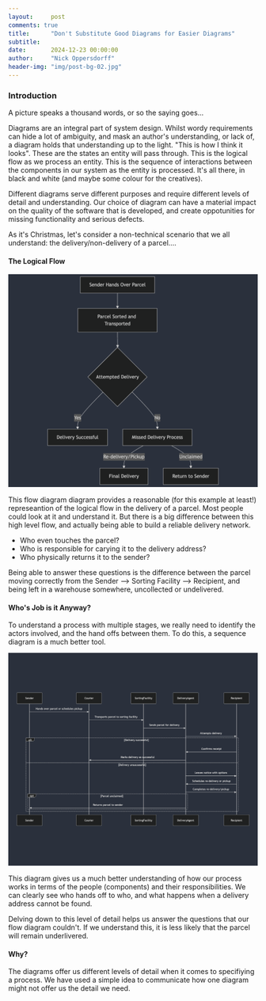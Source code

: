 ```yaml
---
layout:     post
comments: true
title:      "Don't Substitute Good Diagrams for Easier Diagrams"
subtitle:   
date:       2024-12-23 00:00:00
author:     "Nick Oppersdorff"
header-img: "img/post-bg-02.jpg"
---
```


### Introduction
A picture speaks a thousand words, or so the saying goes...

Diagrams are an integral part of system design.  Whilst wordy requirements can hide a lot of ambiguity, and mask an author's understanding, or lack of, a diagram holds that understanding up to the light.  "This is how I think it looks".  These are the states an entity will pass through.  This is the logical flow as we process an entity.  This is the sequence of interactions between the components in our system as the entity is processed.  It's all there, in black and white (and maybe some colour for the creatives).  

Different diagrams serve different purposes and require different levels of detail and understanding.  Our choice of diagram can have a material impact on the quality of the software that is developed, and create oppotunities for missing functionality and serious defects.

As it's Christmas, let's consider a non-technical scenario that we all understand: the delivery/non-delivery of a parcel....

#### The Logical Flow

![flow_diagram.png](/assets/img/2024/december/flow_diagram.png)


This flow diagram diagram provides a reasonable (for this example at least!) represeantion of the logical flow in the delivery of a parcel.  Most people could look at it and understand it.  But there is a big difference between this high level flow, and actually being able to build a reliable delivery network.  

- Who even touches the parcel? 
- Who is responsible for carying it to the delivery address?  
- Who physically returns it to the sender?

Being able to answer these questions is the difference between the parcel moving correctly from the Sender -->  Sorting Facility --> Recipient, and being left in a warehouse somewhere, uncollected or undelivered.

#### Who's Job is it Anyway?
To understand a process with multiple stages, we really need to identify the actors involved, and the hand offs between them.  To do this, a sequence diagram is a much better tool.  

![sequence_diagram.png](/assets/img/2024/december/sequence_diagram.png)

This diagram gives us a much better understanding of how our process works in terms of the people (components) and their responsibilities.  We can clearly see who hands off to who, and what happens when a delivery address cannot be found.

Delving down to this level of detail helps us answer the questions that our flow diagram couldn't.  If we understand this, it is less likely that the parcel will remain underlivered.

#### Why?
The diagrams offer us different levels of detail when it comes to specifiying a process.  We have used a simple idea to communicate how one diagram might not offer us the detail we need.